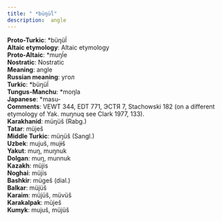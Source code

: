```yaml
---
title: " *büŋüĺ"
description:  angle
---
```


<strong>Proto-Turkic</strong>:  *büŋüĺ<br>
<strong>Altaic etymology</strong>:  Altaic etymology<br>
<strong> Proto-Altaic</strong>:  *muŋĺe<br>
<strong>Nostratic</strong>:  Nostratic<br>
<strong>Meaning</strong>:  angle<br>
<strong>Russian meaning</strong>:  угол<br>
<strong>Turkic</strong>:  *büŋüĺ<br>
<strong>Tungus-Manchu</strong>:  *moŋla<br>
<strong>Japanese</strong>:  *masu-<br>
<strong>Comments</strong>:  VEWT 344, EDT 771, ЭСТЯ 7, Stachowski 182 (on a different etymology of Yak. muŋnuq see Clark 1977, 133).<br>
<strong>Karakhanid</strong>:  müŋüš (Rabg.)<br>
<strong>Tatar</strong>:  müješ<br>
<strong>Middle Turkic</strong>:  müŋüš (Sangl.)<br>
<strong>Uzbek</strong>:  mujuš, mujɨš<br>
<strong>Yakut</strong>:  muŋ, muŋnuk<br>
<strong>Dolgan</strong>:  muŋ, munnuk<br>
<strong>Kazakh</strong>:  müjis<br>
<strong>Noghai</strong>:  müjis<br>
<strong>Bashkir</strong>:  mügeš (dial.)<br>
<strong>Balkar</strong>:  müjüš<br>
<strong>Karaim</strong>:  müjüš, müvüš<br>
<strong>Karakalpak</strong>:  müješ<br>
<strong>Kumyk</strong>:  mujuš, müjüš<br>



